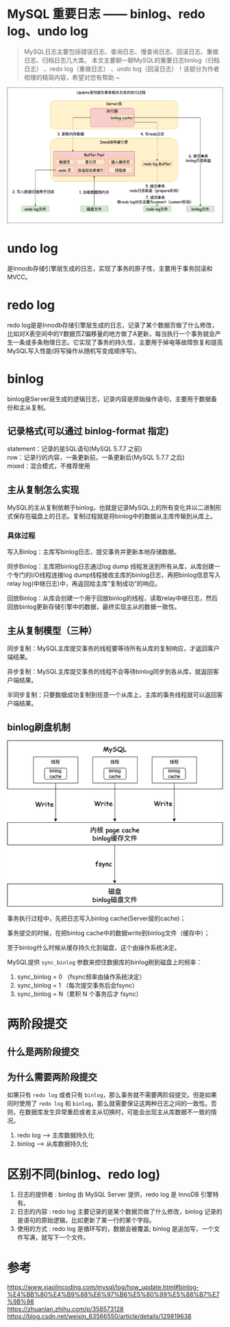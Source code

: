 # MySQL 重要日志 —— binlog、redo log、undo log


>MySQL日志主要包括错误日志、查询日志、慢查询日志、回滚日志、重做日志、归档日志几大类。
>本文主要聊一聊MySQL的重要日志binlog（归档日志） 、redo log（重做日志） 、undo log（回滚日志）！该部分为作者梳理的精简内容，希望对您有帮助 ~ </br>

<!--more-->

![MySQL_重要日志](mysql相关日志.png)

# undo log
是Innodb存储引擎层生成的日志，实现了事务的原子性，主要用于事务回滚和MVCC。

# redo log
redo log是是Innodb存储引擎层生成的日志，记录了某个数据页做了什么修改，比如对X表空间中的Y数据页Z偏移量的地方做了A更新，每当执行一个事务就会产生一条或多条物理日志。它实现了事务的持久性，主要用于掉电等故障恢复和提高MySQL写入性能(将写操作从随机写变成顺序写)。

# binlog
binlog是Server层生成的逻辑日志，记录内容是原始操作语句，主要用于数据备份和主从复制。

## 记录格式(可以通过 binlog-format 指定)
statement：记录的是SQL语句(MySQL 5.7.7 之前)</br>
row：记录行的内容，一条更新前，一条更新后(MySQL 5.7.7 之后)</br>
mixed：混合模式，不推荐使用</br>

## 主从复制怎么实现

MySQL的主从复制依赖于binlog，也就是记录MySQL上的所有变化并以二进制形式保存在磁盘上的日志。复制过程就是将binlog中的数据从主库传输到从库上。

### 具体过程

写入Binlog：主库写binlog日志，提交事务并更新本地存储数据。

同步Binlog：主库把binlog日志通过log dump 线程发送到所有从库，从库创建一个专门的I/O线程连接log dump线程接收主库的binlog日志，再把binlog信息写入relay log(中继日志)中，再返回给主库”复制成功”的响应。

回放Binlog：从库会创建一个用于回放binlog的线程，读取relay中继日志，然后回放binlog更新存储引擎中的数据，最终实现主从的数据一致性。

## 主从复制模型（三种）

同步复制：MySQL主库提交事务的线程要等待所有从库的复制响应，才返回客户端结果。

异步复制：MySQL主库提交事务的线程不会等待binlog同步到各从库，就返回客户端结果。

半同步复制：只要数据成功复制到任意一个从库上，主库的事务线程就可以返回客户端结果。

## binlog刷盘机制
![MySQL_binlog刷盘机制](MySQL_binlog.png)

事务执行过程中，先把日志写入binlog cache(Server层的cache)；

事务提交的时候，在把binlog cache中的数据write到binlog文件（缓存中）；

至于binlog什么时候从缓存持久化到磁盘，这个由操作系统决定。

MySQL提供 `sync_binlog` 参数来控住数据库的binlog刷到磁盘上的频率：

1. sync_binlog = 0 （fsync频率由操作系统决定）
2. sync_binlog = 1 （每次提交事务后会fsync）
3. sync_binlog = N（累积 N 个事务后才 fsync）


# 两阶段提交
## 什么是两阶段提交
## 为什么需要两阶段提交
如果只有 `redo log` 或者只有 `binlog`，那么事务就不需要两阶段提交。但是如果同时使用了 `redo log` 和 `binlog`，那么就需要保证这两种日志之间的一致性。否则，在数据库发生异常重启或者主从切换时，可能会出现主从库数据不一致的情况。
1. redo log ——> 主库数据持久化
2. binlog ——> 从库数据持久化

# 区别不同(binlog、redo log)
1. 日志的提供者 : binlog 由 MySQL Server 提供，redo log 是 InnoDB 引擎特有。
2. 日志的内容 : redo log 主要记录的是某个数据页做了什么修改，binlog 记录的是语句的原始逻辑，比如更新了某一行的某个字段。
3. 使用的方式 : redo log 是循环写的，数据会被覆盖; binlog 是追加写，一个文件写满，就写下一个文件。


# 参考
https://www.xiaolincoding.com/mysql/log/how_update.html#binlog-%E4%BB%80%E4%B9%88%E6%97%B6%E5%80%99%E5%88%B7%E7%9B%98</br>
https://zhuanlan.zhihu.com/p/358573128</br>
https://blog.csdn.net/weixin_63566550/article/details/129819638</br>
